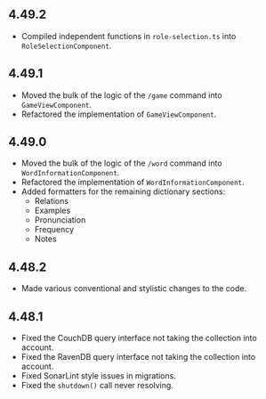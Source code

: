 ## 4.49.2

- Compiled independent functions in `role-selection.ts` into `RoleSelectionComponent`.

## 4.49.1

- Moved the bulk of the logic of the `/game` command into `GameViewComponent`.
- Refactored the implementation of `GameViewComponent`.

## 4.49.0

- Moved the bulk of the logic of the `/word` command into `WordInformationComponent`.
- Refactored the implementation of `WordInformationComponent`.
- Added formatters for the remaining dictionary sections:
  - Relations
  - Examples
  - Pronunciation
  - Frequency
  - Notes

## 4.48.2

- Made various conventional and stylistic changes to the code.

## 4.48.1

- Fixed the CouchDB query interface not taking the collection into account.
- Fixed the RavenDB query interface not taking the collection into account.
- Fixed SonarLint style issues in migrations.
- Fixed the `shutdown()` call never resolving.